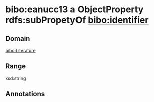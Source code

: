 # bibo:eanucc13 a ObjectProperty rdfs:subPropetyOf [bibo:identifier](/ontology/bibo/identifier)

## Domain

[bibo:Literature](/ontology/bibo/Literature)

## Range

xsd:string

## Annotations


